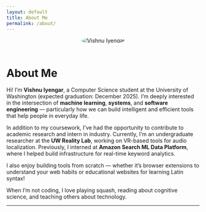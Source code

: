 ```yaml
---
layout: default
title: About Me
permalink: /about/
---
```


<div style="text-align: center;">
    <img src="../assets/squash.jpg" alt="Vishnu Iyengar" style="max-width: 200px; border-radius: 50%; margin-bottom: 20px;">
</div>

# About Me

Hi! I’m **Vishnu Iyengar**, a Computer Science student at the University of Washington (expected graduation: December 2025). I’m deeply interested in the intersection of **machine learning**, **systems**, and **software engineering** — particularly how we can build intelligent and efficient tools that help people in everyday life.

In addition to my coursework, I’ve had the opportunity to contribute to academic research and intern in industry. Currently, I’m an undergraduate researcher at the **UW Reality Lab**, working on VR-based tools for audio localization. Previously, I interned at **Amazon Search ML Data Platform**, where I helped build infrastructure for real-time keyword analytics.

I also enjoy building tools from scratch — whether it’s browser extensions to understand your web habits or educational websites for learning Latin syntax!

When I’m not coding, I love playing squash, reading about cognitive science, and teaching others about technology.

---

